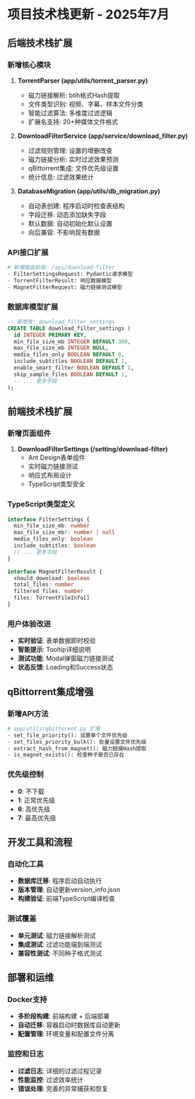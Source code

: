 # 项目技术栈更新 - 2025年7月

## 后端技术栈扩展

### 新增核心模块
1. **TorrentParser (app/utils/torrent_parser.py)**
   - 磁力链接解析: btih格式Hash提取
   - 文件类型识别: 视频、字幕、样本文件分类
   - 智能过滤算法: 多维度过滤逻辑
   - 扩展名支持: 20+种媒体文件格式

2. **DownloadFilterService (app/service/download_filter.py)**
   - 过滤规则管理: 设置的增删改查
   - 磁力链接分析: 实时过滤效果预测
   - qBittorrent集成: 文件优先级设置
   - 统计信息: 过滤效果统计

3. **DatabaseMigration (app/utils/db_migration.py)**
   - 自动表创建: 程序启动时检查表结构
   - 字段迁移: 动态添加缺失字段
   - 默认数据: 自动初始化默认设置
   - 向后兼容: 不影响现有数据

### API接口扩展
```python
# 新增路由前缀: /api/download-filter
- FilterSettingsRequest: Pydantic请求模型
- TorrentFilterResult: 响应数据模型
- MagnetFilterRequest: 磁力链接测试模型
```

### 数据库模型扩展
```sql
-- 新增表: download_filter_settings
CREATE TABLE download_filter_settings (
  id INTEGER PRIMARY KEY,
  min_file_size_mb INTEGER DEFAULT 300,
  max_file_size_mb INTEGER NULL,
  media_files_only BOOLEAN DEFAULT 0,
  include_subtitles BOOLEAN DEFAULT 1,
  enable_smart_filter BOOLEAN DEFAULT 1,
  skip_sample_files BOOLEAN DEFAULT 1,
  -- ... 更多字段
);
```

## 前端技术栈扩展

### 新增页面组件
1. **DownloadFilterSettings (/setting/download-filter)**
   - Ant Design表单组件
   - 实时磁力链接测试
   - 响应式布局设计
   - TypeScript类型安全

### TypeScript类型定义
```typescript
interface FilterSettings {
  min_file_size_mb: number
  max_file_size_mb?: number | null
  media_files_only: boolean
  include_subtitles: boolean
  // ... 更多字段
}

interface MagnetFilterResult {
  should_download: boolean
  total_files: number
  filtered_files: number
  files: TorrentFileInfo[]
}
```

### 用户体验改进
- **实时验证**: 表单数据即时校验
- **智能提示**: Tooltip详细说明
- **测试功能**: Modal弹窗磁力链接测试
- **状态反馈**: Loading和Success状态

## qBittorrent集成增强

### 新增API方法
```python
# app/utils/qbittorent.py 扩展
- set_file_priority(): 设置单个文件优先级
- set_files_priority_bulk(): 批量设置文件优先级
- extract_hash_from_magnet(): 磁力链接Hash提取
- is_magnet_exists(): 检查种子是否已存在
```

### 优先级控制
- **0**: 不下载
- **1**: 正常优先级
- **6**: 高优先级
- **7**: 最高优先级

## 开发工具和流程

### 自动化工具
- **数据库迁移**: 程序启动自动执行
- **版本管理**: 自动更新version_info.json
- **构建验证**: 前端TypeScript编译检查

### 测试覆盖
- **单元测试**: 磁力链接解析测试
- **集成测试**: 过滤功能端到端测试
- **兼容性测试**: 不同种子格式测试

## 部署和运维

### Docker支持
- **多阶段构建**: 前端构建 + 后端部署
- **自动迁移**: 容器启动时数据库自动更新
- **配置管理**: 环境变量和配置文件分离

### 监控和日志
- **过滤日志**: 详细的过滤过程记录
- **性能监控**: 过滤效率统计
- **错误处理**: 完善的异常捕获和恢复